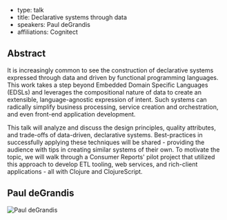 - type: talk
- title: Declarative systems through data 
- speakers: Paul deGrandis 
- affiliations: Cognitect 

## Abstract 

It is increasingly common to see the construction of declarative systems expressed through data and driven by functional programming languages. This work takes a step beyond Embedded Domain Specific Languages (EDSLs) and leverages the compositional nature of data to create an extensible, language-agnostic expression of intent. Such systems can radically simplify business processing, service creation and orchestration, and even front-end application development.

This talk will analyze and discuss the design principles, quality attributes, and trade-offs of data-driven, declarative systems. Best-practices in successfully applying these techniques will be shared - providing the audience with tips in creating similar systems of their own. To motivate the topic, we will walk through a Consumer Reports' pilot project that utilized this approach to develop ETL tooling, web services, and rich-client applications - all with Clojure and ClojureScript.

## Paul deGrandis 
<div class="row" media:type="text/omd">

<div class="medium-4 columns">
<img src="img/paul-degrandis.jpg" alt="Paul deGrandis"></img>
</div>

<div class="medium-8 columns" media:type="text/omd">
</div>

</div>
